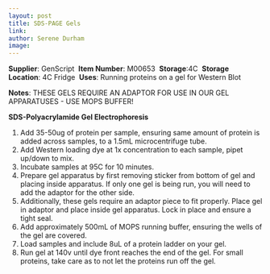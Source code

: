 ```yaml
---
layout: post 
title: SDS-PAGE Gels
link: 
author: Serene Durham
image: 
---
```

​**Supplier**: GenScript
​
**Item Number**: M00653
​
**Storage**:4C
​
**Storage Location**: 4C Fridge
​
**Uses**: Running proteins on a gel for Western Blot

**Notes**: THESE GELS REQUIRE AN ADAPTOR FOR USE IN OUR GEL APPARATUSES - USE MOPS BUFFER!


**SDS-Polyacrylamide Gel Electrophoresis**

1. Add 35-50ug of protein per sample, ensuring same amount of protein is added across samples, to a 1.5mL  microcentrifuge tube. 
2. Add Western loading dye at 1x concentration to each sample, pipet up/down to mix. 
3. Incubate samples at 95C for 10 minutes. 
4. Prepare gel apparatus by first removing sticker from bottom of gel and placing inside apparatus. If only one gel is being run, you will need to add the adaptor for the other side. 
5. Additionally, these gels require an adaptor piece to fit properly. Place gel in adaptor and place inside gel apparatus. Lock in place and ensure a tight seal.
6. Add approximately 500mL of MOPS running buffer, ensuring the wells of the gel are covered. 
7. Load samples and include 8uL of a protein ladder on your gel. 
8. Run gel at 140v until dye front reaches the end of the gel. For small proteins, take care as to not let the proteins run off the gel.
